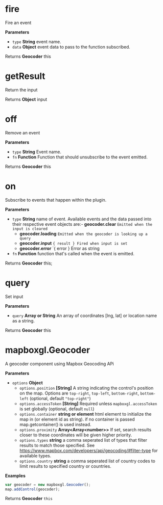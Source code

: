# fire

Fire an event

**Parameters**

-   `type` **String** event name.
-   `data` **Object** event data to pass to the function subscribed.

Returns **Geocoder** this

# getResult

Return the input

Returns **Object** input

# off

Remove an event

**Parameters**

-   `type` **String** Event name.
-   `fn` **Function** Function that should unsubscribe to the event emitted.

Returns **Geocoder** this

# on

Subscribe to events that happen within the plugin.

**Parameters**

-   `type` **String** name of event. Available events and the data passed into their respective event objects are:-   **geocoder.clear** `Emitted when the input is cleared`
    -   **geocoder.loading** `Emitted when the geocoder is looking up a query`
    -   **geocoder.input** `{ result } Fired when input is set`
    -   **geocoder.error** `{ error } Error as string
-   `fn` **Function** function that's called when the event is emitted.

Returns **Geocoder** this;

# query

Set input

**Parameters**

-   `query` **Array or String** An array of coordinates [lng, lat] or location name as a string.

Returns **Geocoder** this

# mapboxgl.Geocoder

A geocoder component using Mapbox Geocoding APi

**Parameters**

-   `options` **Object** 
    -   `options.position` **[String]** A string indicating the control's position on the map. Options are `top-right`, `top-left`, `bottom-right`, `bottom-left` (optional, default `"top-right"`)
    -   `options.accessToken` **[String]** Required unless `mapboxgl.accessToken` is set globally (optional, default `null`)
    -   `options.container` **string or element** html element to initialize the map in (or element id as string). if no container is passed map.getcontainer() is used instead.
    -   `options.proximity` **Array&lt;Array&lt;number&gt;&gt;** If set, search results closer to these coordinates will be given higher priority.
    -   `options.types` **string** a comma seperated list of types that filter results to match those specified. See <https://www.mapbox.com/developers/api/geocoding/#filter-type> for available types.
    -   `options.country` **string** a comma seperated list of country codes to limit results to specified country or countries.

**Examples**

```javascript
var geocoder = new mapboxgl.Geocoder();
map.addControl(geocoder);
```

Returns **Geocoder** `this`
